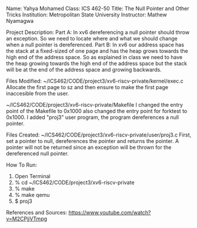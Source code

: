 Name: Yahya Mohamed
Class: ICS 462-50
Title: The Null Pointer and Other Tricks
Institution: Metropolitan State University
Instructor: Mathew Nyamagwa


Project Description:
    Part A: In xv6 dereferencing a null pointer should throw an exception. So we need to locate where and what we should change when a null pointer is dereferenced.
    Part B: In xv6 our address space has the stack at a fixed-sized of one page and has the heap grows towards the high end of the address space. So as explained in class we need to have the heap growing towards the high end of the address space but the stack will be at the end of the address space and growing backwards.

Files Modified: 
~/ICS462/CODE/project3/xv6-riscv-private/kernel/exec.c
   Allocate the first page to sz and then ensure to make the first page inaccesible from the user.

~/ICS462/CODE/project3/xv6-riscv-private/Makefile
    I changed the entry point of the Makefile to 0x1000 also changed the entry point for forktest to 0x1000.
    I added "proj3" user program, the program dereferences a null pointer.


Files Created: 
~/ICS462/CODE/project3/xv6-riscv-private/user/proj3.c
    First, set a pointer to null, dereferences the pointer and returns the pointer. A pointer will not be returned since an exception will be thrown for the dereferenced null pointer.


How To Run:
1. Open Terminal
2. % cd ~/ICS462/CODE/project3/xv6-riscv-private
3. % make
4. % make qemu
5. $ proj3

References and Sources: 
https://www.youtube.com/watch?v=M2CPjjVTmpg
